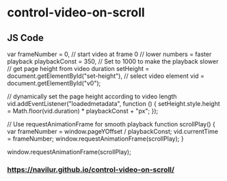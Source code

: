 # control-video-on-scroll

## JS Code

var frameNumber = 0, // start video at frame 0
  // lower numbers = faster playback
  playbackConst = 350, // Set to 1000 to make the playback slower
  // get page height from video duration
  setHeight = document.getElementById("set-height"),
  // select video element
  vid = document.getElementById("v0");

// dynamically set the page height according to video length
vid.addEventListener("loadedmetadata", function () {
  setHeight.style.height = Math.floor(vid.duration) * playbackConst + "px";
});

// Use requestAnimationFrame for smooth playback
function scrollPlay() {
  var frameNumber = window.pageYOffset / playbackConst;
  vid.currentTime = frameNumber;
  window.requestAnimationFrame(scrollPlay);
}

window.requestAnimationFrame(scrollPlay);

### https://navilur.github.io/control-video-on-scroll/
